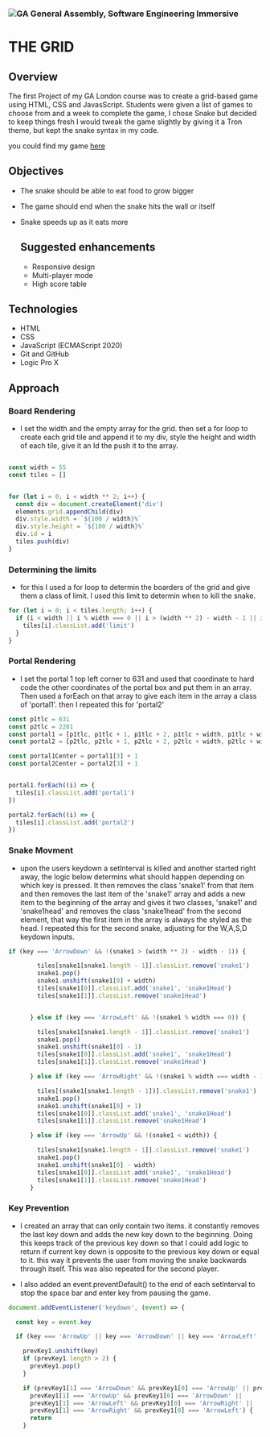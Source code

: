 ### ![GA](https://cloud.githubusercontent.com/assets/40461/8183776/469f976e-1432-11e5-8199-6ac91363302b.png) General Assembly, Software Engineering Immersive


# THE GRID 

## Overview 

The first Project of my GA London course was to create a grid-based game using HTML, CSS and JavasScript. Students were given a list of games to choose from and a week to complete the game, I chose Snake but decided to keep things fresh I would tweak the game slightly by giving it a Tron theme, but kept the snake syntax in my code.  

you could find my game [here](https://bradb345.github.io/project-1/)

## Objectives

* The snake should be able to eat food to grow bigger
* The game should end when the snake hits the wall or itself
* Snake speeds up as it eats more

  ## Suggested enhancements

  * Responsive design
  * Multi-player mode
  * High score table


## Technologies

- HTML
- CSS
- JavaScript (ECMAScript 2020)
- Git and GitHub
- Logic Pro X


## Approach

### Board Rendering

- I set the width and the empty array for the grid. then set a for loop to create each grid tile and append it to my div, style the height and width of each tile, give it an Id the push it to the array.

```js

const width = 55
const tiles = []


for (let i = 0; i < width ** 2; i++) {
  const div = document.createElement('div')
  elements.grid.appendChild(div)
  div.style.width = `${100 / width}%`
  div.style.height = `${100 / width}%`
  div.id = i
  tiles.push(div)
}

```

### Determining the limits 

- for this I used a for loop to determin the boarders of the grid and give them a class of limit. I used this limit to determin when to kill the snake.

```js 
for (let i = 0; i < tiles.length; i++) {
  if (i < width || i % width === 0 || i > (width ** 2) - width - 1 || i % width === width - 1) {
    tiles[i].classList.add('limit')
  }
}
```

### Portal Rendering

- I set the portal 1 top left corner to 631 and used that coordinate to hard code the other coordinates of the portal box and put them in an array. Then used a forEach on that array to give each item in the array a class of 'portal1'. then I repeated this for 'portal2'

```js
const p1tlc = 631
const p2tlc = 2281
const portal1 = [p1tlc, p1tlc + 1, p1tlc + 2, p1tlc + width, p1tlc + width + 2, p1tlc + width * 2, p1tlc + width * 2 + 1, p1tlc + width * 2 + 2]
const portal2 = [p2tlc, p2tlc + 1, p2tlc + 2, p2tlc + width, p2tlc + width + 2, p2tlc + width * 2, p2tlc + width * 2 + 1, p2tlc + width * 2 + 2]

const portal1Center = portal1[3] + 1
const portal2Center = portal2[3] + 1


portal1.forEach((i) => {
  tiles[i].classList.add('portal1')
})

portal2.forEach((i) => {
  tiles[i].classList.add('portal2')
})

```

### Snake Movment

- upon the users keydown a setInterval is killed and another started right away, the logic below determins what should happen depending on which key is pressed. It then removes the class 'snake1' from that item and then removes the last item of the 'snake1' array and adds a new item to the beginning of the array and gives it two classes, 'snake1' and 'snake1head' and removes the class 'snake1head' from the second element, that way the first item in the array is always the styled as the head. I repeated this for the second snake, adjusting for the W,A,S,D keydown inputs.

```js
if (key === 'ArrowDown' && !(snake1 > (width ** 2) - width - 1)) {

        tiles[snake1[snake1.length - 1]].classList.remove('snake1')
        snake1.pop()
        snake1.unshift(snake1[0] + width)
        tiles[snake1[0]].classList.add('snake1', 'snake1Head')
        tiles[snake1[1]].classList.remove('snake1Head')


      } else if (key === 'ArrowLeft' && !(snake1 % width === 0)) {

        tiles[snake1[snake1.length - 1]].classList.remove('snake1')
        snake1.pop()
        snake1.unshift(snake1[0] - 1)
        tiles[snake1[0]].classList.add('snake1', 'snake1Head')
        tiles[snake1[1]].classList.remove('snake1Head')

      } else if (key === 'ArrowRight' && !(snake1 % width === width - 1)) {

        tiles[(snake1[snake1.length - 1])].classList.remove('snake1')
        snake1.pop()
        snake1.unshift(snake1[0] + 1)
        tiles[snake1[0]].classList.add('snake1', 'snake1Head')
        tiles[snake1[1]].classList.remove('snake1Head')

      } else if (key === 'ArrowUp' && !(snake1 < width)) {

        tiles[snake1[snake1.length - 1]].classList.remove('snake1')
        snake1.pop()
        snake1.unshift(snake1[0] - width)
        tiles[snake1[0]].classList.add('snake1', 'snake1Head')
        tiles[snake1[1]].classList.remove('snake1Head')
      }
```

### Key Prevention

- I created an array that can only contain two items. it constantly removes the last key down and adds the new key down to the beginning. Doing this keeps track of the previous key down so that I could add logic to return if current key down is opposite to the previous key down or equal to it. this way it prevents the user from moving the snake backwards through itself. This was also repeated for the second player. 

- I also added an event.preventDefault() to the end of each setInterval to stop the space bar and enter key from pausing the game. 

```js
document.addEventListener('keydown', (event) => {

  const key = event.key

  if (key === 'ArrowUp' || key === 'ArrowDown' || key === 'ArrowLeft' || key === 'ArrowRight') {

    prevKey1.unshift(key)
    if (prevKey1.length > 2) {
      prevKey1.pop()
    }

    if (prevKey1[1] === 'ArrowDown' && prevKey1[0] === 'ArrowUp' || prevKey1[0] === prevKey1[1] ||
      prevKey1[1] === 'ArrowUp' && prevKey1[0] === 'ArrowDown' ||
      prevKey1[1] === 'ArrowLeft' && prevKey1[0] === 'ArrowRight' ||
      prevKey1[1] === 'ArrowRight' && prevKey1[0] === 'ArrowLeft') {
      return
    }
```





